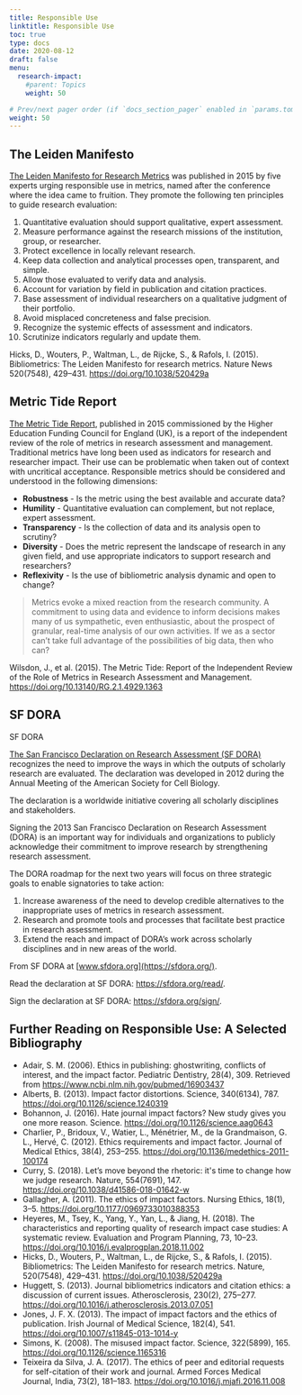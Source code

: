 ```yaml
---
title: Responsible Use
linktitle: Responsible Use
toc: true
type: docs
date: 2020-08-12
draft: false
menu:
  research-impact:
    #parent: Topics
    weight: 50

# Prev/next pager order (if `docs_section_pager` enabled in `params.toml`)
weight: 50
---
```

## The Leiden Manifesto
[The Leiden Manifesto for Research Metrics](http://www.leidenmanifesto.org/) was published in 2015 by five experts urging responsible use in metrics, named after the conference where the idea came to fruition. They promote the following ten principles to guide research evaluation:

1. Quantitative evaluation should support qualitative, expert assessment.
2. Measure performance against the research missions of the institution, group, or researcher.
3. Protect excellence in locally relevant research.
4. Keep data collection and analytical processes open, transparent, and simple.
5. Allow those evaluated to verify data and analysis.
6. Account for variation by field in publication and citation practices.
7. Base assessment of individual researchers on a qualitative judgment of their portfolio.
9. Avoid misplaced concreteness and false precision.
10. Recognize the systemic effects of assessment and indicators.
11. Scrutinize indicators regularly and update them.

Hicks, D., Wouters, P., Waltman, L., de Rijcke, S., & Rafols, I. (2015). Bibliometrics: The Leiden Manifesto for research metrics. Nature News 520(7548), 429–431. https://doi.org/10.1038/520429a


## Metric Tide Report

[The Metric Tide Report](https://responsiblemetrics.org/the-metric-tide/), published in 2015 commissioned by the Higher Education Funding Council for England (UK), is a report of the independent review of the role of metrics in research assessment and management. Traditional metrics have long been used as indicators for research and researcher impact. Their use can be problematic when taken out of context with uncritical acceptance. Responsible metrics should be considered and understood in the following dimensions:

* **Robustness** - Is the metric using the best available and accurate data?
* **Humility** - Quantitative evaluation can complement, but not replace, expert assessment. 
* **Transparency** - Is the collection of data and its analysis open to scrutiny?
* **Diversity** - Does the metric represent the landscape of research in any given field, and use appropriate indicators to support research and researchers?
* **Reflexivity** - Is the use of bibliometric analysis dynamic and open to change?


>Metrics evoke a mixed reaction from the research community. A commitment to using data and evidence to inform decisions makes many of us sympathetic, even enthusiastic, about the prospect of granular, real-time analysis of our own activities. If we as a sector can’t take full advantage of the possibilities of big data, then who can? 

Wilsdon, J., et al. (2015). The Metric Tide: Report of the Independent Review of the Role of Metrics in Research Assessment and Management. https://doi.org/10.13140/RG.2.1.4929.1363

## SF DORA


SF DORA

[The San Francisco Declaration on Research Assessment (SF DORA)](https://sfdora.org/) recognizes the need to improve the ways in which the outputs of scholarly research are evaluated. The declaration was developed in 2012 during the Annual Meeting of the American Society for Cell Biology.

The declaration is a worldwide initiative covering all scholarly disciplines and stakeholders.

Signing the 2013 San Francisco Declaration on Research Assessment (DORA) is an important  way for individuals and organizations to publicly acknowledge their commitment to improve research by strengthening research assessment.

The DORA roadmap for the next two years will focus on three strategic goals to enable signatories to take action:

1. Increase awareness of the need to develop credible alternatives to the inappropriate uses of metrics in research assessment.
2. Research and promote tools and processes that facilitate best practice in research assessment.
3. Extend the reach and impact of DORA’s work across scholarly disciplines and in new areas of the world.

From SF DORA at [www.sfdora.org](https://sfdora.org/).

Read the declaration at SF DORA: https://sfdora.org/read/.

Sign the declaration at SF DORA: https://sfdora.org/sign/.

## Further Reading on Responsible Use: A Selected Bibliography



* Adair, S. M. (2006). Ethics in publishing: ghostwriting, conflicts of interest, and the impact factor. Pediatric Dentistry, 28(4), 309. Retrieved from https://www.ncbi.nlm.nih.gov/pubmed/16903437
* Alberts, B. (2013). Impact factor distortions. Science, 340(6134), 787. https://doi.org/10.1126/science.1240319
* Bohannon, J. (2016). Hate journal impact factors? New study gives you one more reason. Science. https://doi.org/10.1126/science.aag0643
* Charlier, P., Bridoux, V., Watier, L., Ménétrier, M., de la Grandmaison, G. L., Hervé, C. (2012). Ethics requirements and impact factor. Journal of Medical Ethics, 38(4), 253–255. https://doi.org/10.1136/medethics-2011-100174
* Curry, S. (2018). Let’s move beyond the rhetoric: it's time to change how we judge research. Nature, 554(7691), 147. https://doi.org/10.1038/d41586-018-01642-w
* Gallagher, A. (2011). The ethics of impact factors. Nursing Ethics, 18(1), 3–5. https://doi.org/10.1177/0969733010388353
* Heyeres, M., Tsey, K., Yang, Y., Yan, L., & Jiang, H. (2018). The characteristics and reporting quality of research impact case studies: A systematic review. Evaluation and Program Planning, 73, 10–23. https://doi.org/10.1016/j.evalprogplan.2018.11.002
* Hicks, D., Wouters, P., Waltman, L., de Rijcke, S., & Rafols, I. (2015). Bibliometrics: The Leiden Manifesto for research metrics. Nature, 520(7548), 429–431. https://doi.org/10.1038/520429a
* Huggett, S. (2013). Journal bibliometrics indicators and citation ethics: a discussion of current issues. Atherosclerosis, 230(2), 275–277. https://doi.org/10.1016/j.atherosclerosis.2013.07.051
* Jones, J. F. X. (2013). The impact of impact factors and the ethics of publication. Irish Journal of Medical Science, 182(4), 541. https://doi.org/10.1007/s11845-013-1014-y
* Simons, K. (2008). The misused impact factor. Science, 322(5899), 165. https://doi.org/10.1126/science.1165316
* Teixeira da Silva, J. A. (2017). The ethics of peer and editorial requests for self-citation of their work and journal. Armed Forces Medical Journal, India, 73(2), 181–183. https://doi.org/10.1016/j.mjafi.2016.11.008  


